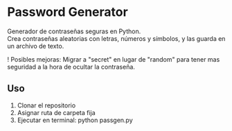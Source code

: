 # Password Generator 

Generador de contraseñas seguras en Python.  
Crea contraseñas aleatorias con letras, números y símbolos, y las guarda en un archivo de texto.

! Posibles mejoras: Migrar a "secret" en lugar de "random" para tener mas seguridad a la hora de ocultar la contraseña.

## Uso
1. Clonar el repositorio
2. Asignar ruta de carpeta fija
3. Ejecutar en terminal:
python passgen.py
